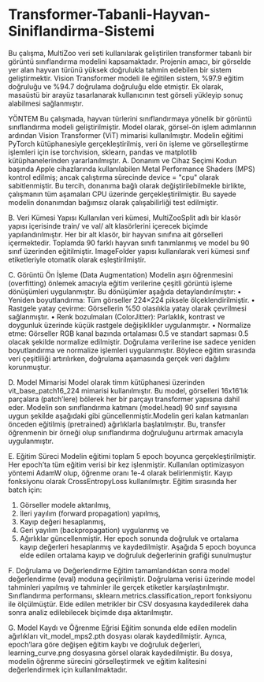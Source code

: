 # Transformer-Tabanli-Hayvan-Siniflandirma-Sistemi

Bu çalışma, MultiZoo veri seti
kullanılarak geliştirilen transformer tabanlı bir
görüntü sınıflandırma modelini kapsamaktadır.
Projenin amacı, bir görselde yer alan hayvan
türünü yüksek doğrulukla tahmin edebilen bir
sistem geliştirmektir. Vision Transformer modeli
ile eğitilen sistem, %97.9 eğitim doğruluğu ve
%94.7 doğrulama doğruluğu elde etmiştir. Ek
olarak, masaüstü bir arayüz tasarlanarak
kullanıcının test görseli yükleyip sonuç
alabilmesi sağlanmıştır.

YÖNTEM
Bu çalışmada, hayvan türlerini sınıflandırmaya
yönelik bir görüntü sınıflandırma modeli
geliştirilmiştir. Model olarak, görsel-ön işlem
adımlarının ardından Vision Transformer (ViT)
mimarisi kullanılmıştır. Modelin eğitimi PyTorch
kütüphanesiyle gerçekleştirilmiş, veri ön işleme ve
görselleştirme işlemleri için ise torchvision, sklearn,
pandas ve matplotlib kütüphanelerinden
yararlanılmıştır.
A. Donanım ve Cihaz Seçimi
Kodun başında Apple cihazlarında kullanılabilen
Metal Performance Shaders (MPS) kontrol edilmiş;
ancak çalıştırma sürecinde device = "cpu" olarak
sabitlenmiştir. Bu tercih, donanıma bağlı olarak
değiştirilebilmekle birlikte, çalışmanın tüm
aşamaları CPU üzerinde gerçekleştirilmiştir. Bu
sayede modelin donanımdan bağımsız olarak
çalışabilirliği test edilmiştir.


B. Veri Kümesi Yapısı
Kullanılan veri kümesi, MultiZooSplit adlı bir
klasör yapısı içerisinde train/ ve val/ alt klasörlerini
içerecek biçimde yapılandırılmıştır. Her bir alt
klasör, bir hayvan sınıfına ait görselleri
içermektedir. Toplamda 90 farklı hayvan sınıfı
tanımlanmış ve model bu 90 sınıf üzerinden
eğitilmiştir. ImageFolder yapısı kullanılarak veri
kümesi sınıf etiketleriyle otomatik olarak
eşleştirilmiştir.


C. Görüntü Ön İşleme (Data Augmentation)
Modelin aşırı öğrenmesini (overfitting) önlemek
amacıyla eğitim verilerine çeşitli görüntü işleme
dönüşümleri uygulanmıştır. Bu dönüşümler aşağıda
detaylandırılmıştır:
• Yeniden boyutlandırma: Tüm
görseller 224×224 piksele ölçeklendirilmiştir.
• Rastgele yatay çevirme: Görsellerin
%50 olasılıkla yatay olarak çevrilmesi sağlanmıştır.
• Renk bozulmaları (ColorJitter):
Parlaklık, kontrast ve doygunluk üzerinde küçük
rastgele değişiklikler uygulanmıştır.
• Normalize etme: Görseller RGB
kanal bazında ortalaması 0.5 ve standart sapması
0.5 olacak şekilde normalize edilmiştir.
Doğrulama verilerine ise sadece yeniden
boyutlandırma ve normalize işlemleri
uygulanmıştır. Böylece eğitim sırasında veri
çeşitliliği artırılırken, doğrulama aşamasında gerçek
veri dağılımı korunmuştur.



D. Model Mimarisi
Model olarak timm kütüphanesi üzerinden
vit_base_patch16_224 mimarisi kullanılmıştır. Bu
model, görselleri 16x16’lık parçalara (patch’lere)
bölerek her bir parçayı transformer yapısına dahil
eder. Modelin son sınıflandırma katmanı
(model.head) 90 sınıf sayısına uygun şekilde
aşağıdaki gibi güncellenmiştir.Modelin geri kalan
katmanları önceden eğitilmiş (pretrained)
ağırlıklarla başlatılmıştır. Bu, transfer öğrenmenin
bir örneği olup sınıflandırma doğruluğunu artırmak
amacıyla uygulanmıştır.


E. Eğitim Süreci
Modelin eğitimi toplam 5 epoch boyunca
gerçekleştirilmiştir. Her epoch’ta tüm eğitim verisi
bir kez işlenmiştir. Kullanılan optimizasyon
yöntemi AdamW olup, öğrenme oranı 1e-4 olarak
belirlenmiştir. Kayıp fonksiyonu olarak
CrossEntropyLoss kullanılmıştır. Eğitim sırasında
her batch için:
1. Görseller modele aktarılmış,
2. İleri yayılım (forward propagation)
yapılmış,
3. Kayıp değeri hesaplanmış,
4. Geri yayılım (backpropagation)
uygulanmış ve
5. Ağırlıklar güncellenmiştir.
Her epoch sonunda doğruluk ve ortalama kayıp
değerleri hesaplanmış ve kaydedilmiştir. Aşağıda 5
epoch boyunca elde edilen ortalama kayıp ve
doğruluk değerlerinin grafiği sunulmuştur



F. Doğrulama ve Değerlendirme
Eğitim tamamlandıktan sonra model değerlendirme
(eval) moduna geçirilmiştir. Doğrulama verisi
üzerinde model tahminleri yapılmış ve tahminler ile
gerçek etiketler karşılaştırılmıştır. Sınıflandırma
performansı, sklearn.metrics.classification_report
fonksiyonu ile ölçülmüştür. Elde edilen metrikler
bir CSV dosyasına kaydedilerek daha sonra analiz
edilebilecek biçimde dışa aktarılmıştır.



G. Model Kaydı ve Öğrenme Eğrisi
Eğitim sonunda elde edilen modelin ağırlıkları
vit_model_mps2.pth dosyası olarak kaydedilmiştir.
Ayrıca, epoch’lara göre değişen eğitim kaybı ve
doğruluk değerleri, learning_curve.png dosyasına
görsel olarak kaydedilmiştir. Bu dosya, modelin
öğrenme sürecini görselleştirmek ve eğitim
kalitesini değerlendirmek için kullanılmaktadır.
